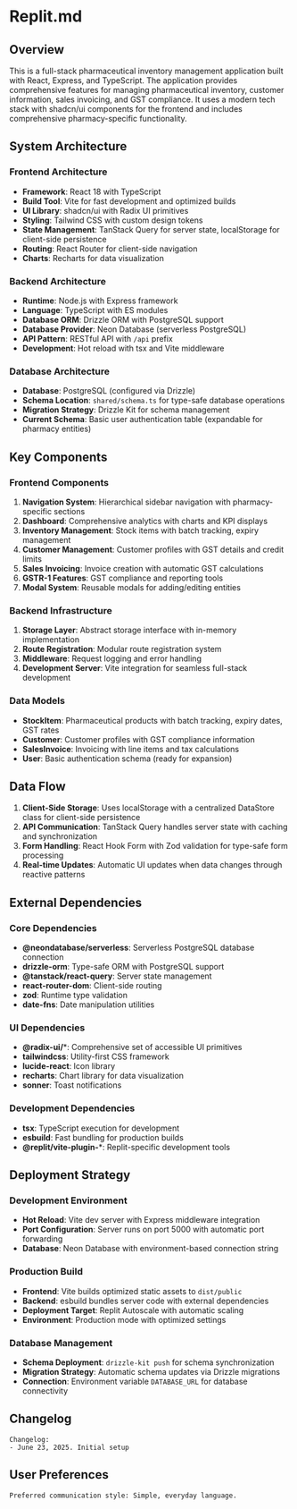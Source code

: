 # Replit.md

## Overview

This is a full-stack pharmaceutical inventory management application built with React, Express, and TypeScript. The application provides comprehensive features for managing pharmaceutical inventory, customer information, sales invoicing, and GST compliance. It uses a modern tech stack with shadcn/ui components for the frontend and includes comprehensive pharmacy-specific functionality.

## System Architecture

### Frontend Architecture
- **Framework**: React 18 with TypeScript
- **Build Tool**: Vite for fast development and optimized builds
- **UI Library**: shadcn/ui with Radix UI primitives
- **Styling**: Tailwind CSS with custom design tokens
- **State Management**: TanStack Query for server state, localStorage for client-side persistence
- **Routing**: React Router for client-side navigation
- **Charts**: Recharts for data visualization

### Backend Architecture
- **Runtime**: Node.js with Express framework
- **Language**: TypeScript with ES modules
- **Database ORM**: Drizzle ORM with PostgreSQL support
- **Database Provider**: Neon Database (serverless PostgreSQL)
- **API Pattern**: RESTful API with `/api` prefix
- **Development**: Hot reload with tsx and Vite middleware

### Database Architecture
- **Database**: PostgreSQL (configured via Drizzle)
- **Schema Location**: `shared/schema.ts` for type-safe database operations
- **Migration Strategy**: Drizzle Kit for schema management
- **Current Schema**: Basic user authentication table (expandable for pharmacy entities)

## Key Components

### Frontend Components
1. **Navigation System**: Hierarchical sidebar navigation with pharmacy-specific sections
2. **Dashboard**: Comprehensive analytics with charts and KPI displays
3. **Inventory Management**: Stock items with batch tracking, expiry management
4. **Customer Management**: Customer profiles with GST details and credit limits
5. **Sales Invoicing**: Invoice creation with automatic GST calculations
6. **GSTR-1 Features**: GST compliance and reporting tools
7. **Modal System**: Reusable modals for adding/editing entities

### Backend Infrastructure
1. **Storage Layer**: Abstract storage interface with in-memory implementation
2. **Route Registration**: Modular route registration system
3. **Middleware**: Request logging and error handling
4. **Development Server**: Vite integration for seamless full-stack development

### Data Models
- **StockItem**: Pharmaceutical products with batch tracking, expiry dates, GST rates
- **Customer**: Customer profiles with GST compliance information
- **SalesInvoice**: Invoicing with line items and tax calculations
- **User**: Basic authentication schema (ready for expansion)

## Data Flow

1. **Client-Side Storage**: Uses localStorage with a centralized DataStore class for client-side persistence
2. **API Communication**: TanStack Query handles server state with caching and synchronization
3. **Form Handling**: React Hook Form with Zod validation for type-safe form processing
4. **Real-time Updates**: Automatic UI updates when data changes through reactive patterns

## External Dependencies

### Core Dependencies
- **@neondatabase/serverless**: Serverless PostgreSQL database connection
- **drizzle-orm**: Type-safe ORM with PostgreSQL support
- **@tanstack/react-query**: Server state management
- **react-router-dom**: Client-side routing
- **zod**: Runtime type validation
- **date-fns**: Date manipulation utilities

### UI Dependencies
- **@radix-ui/***: Comprehensive set of accessible UI primitives
- **tailwindcss**: Utility-first CSS framework
- **lucide-react**: Icon library
- **recharts**: Chart library for data visualization
- **sonner**: Toast notifications

### Development Dependencies
- **tsx**: TypeScript execution for development
- **esbuild**: Fast bundling for production builds
- **@replit/vite-plugin-***: Replit-specific development tools

## Deployment Strategy

### Development Environment
- **Hot Reload**: Vite dev server with Express middleware integration
- **Port Configuration**: Server runs on port 5000 with automatic port forwarding
- **Database**: Neon Database with environment-based connection string

### Production Build
- **Frontend**: Vite builds optimized static assets to `dist/public`
- **Backend**: esbuild bundles server code with external dependencies
- **Deployment Target**: Replit Autoscale with automatic scaling
- **Environment**: Production mode with optimized settings

### Database Management
- **Schema Deployment**: `drizzle-kit push` for schema synchronization
- **Migration Strategy**: Automatic schema updates via Drizzle migrations
- **Connection**: Environment variable `DATABASE_URL` for database connectivity

## Changelog

```
Changelog:
- June 23, 2025. Initial setup
```

## User Preferences

```
Preferred communication style: Simple, everyday language.
```